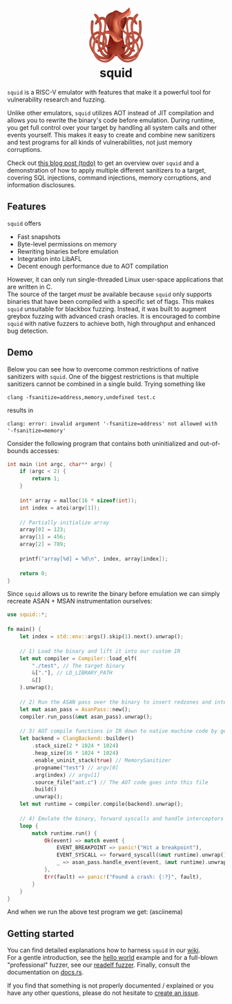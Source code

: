 <h1 align="center">
    <a href="">
        <img src="./logo.png" width="128" height="auto">
    </a>
    <br/>
    squid 
    <br/>
</h1>

`squid` is a RISC-V emulator with features that make it a powerful tool for vulnerability research and fuzzing.

Unlike other emulators, `squid` utilizes AOT instead of JIT compilation and allows you to rewrite the binary's code before emulation.
During runtime, you get full control over your target by handling all system calls and other events yourself.
This makes it easy to create and combine new sanitizers and test programs for all kinds of vulnerabilities, not just memory corruptions.

Check out [this blog post (todo)]() to get an overview over `squid` and a demonstration of how to apply multiple different sanitizers to a target,
covering SQL injections, command injections, memory corruptions, and information disclosures.

## Features
`squid` offers

- Fast snapshots
- Byte-level permissions on memory
- Rewriting binaries before emulation
- Integration into LibAFL
- Decent enough performance due to AOT compilation

However, it can only run single-threaded Linux user-space applications that are written in C.  
The source of the target _must_ be available because `squid` only supports binaries that have been compiled
with a specific set of flags.
This makes `squid` unsuitable for blackbox fuzzing. Instead, it was built to augment greybox fuzzing with advanced crash oracles.
It is encouraged to combine `squid` with native fuzzers to achieve both, high throughput and enhanced bug detection.

## Demo
Below you can see how to overcome common restrictions of native sanitizers with `squid`.
One of the biggest restrictions is that multiple sanitizers cannot be combined in a single build.
Trying something like
```
clang -fsanitize=address,memory,undefined test.c
```
results in
```
clang: error: invalid argument '-fsanitize=address' not allowed with '-fsanitize=memory'
```

Consider the following program that contains both uninitialized and out-of-bounds accesses:
```c
int main (int argc, char** argv) {
    if (argc < 2) {
        return 1;
    }

    int* array = malloc(16 * sizeof(int));
    int index = atoi(argv[1]);

    // Partially initialize array
    array[0] = 123;
    array[1] = 456;
    array[2] = 789;

    printf("array[%d] = %d\n", index, array[index]);

    return 0;
}
```

Since `squid` allows us to rewrite the binary before emulation we can simply recreate ASAN + MSAN instrumentation
ourselves:
```rs
use squid::*;

fn main() {
    let index = std::env::args().skip(1).next().unwrap();

    // 1) Load the binary and lift it into our custom IR
    let mut compiler = Compiler::load_elf(
        "./test", // The target binary
        &["."], // LD_LIBRARY_PATH
        &[]
    ).unwrap();

    // 2) Run the ASAN pass over the binary to insert redzones and interceptors for the heap functions
    let mut asan_pass = AsanPass::new();
    compiler.run_pass(&mut asan_pass).unwrap();

    // 3) AOT compile functions in IR down to native machine code by generating C code that we compile with clang
    let backend = ClangBackend::builder()
        .stack_size(2 * 1024 * 1024)
        .heap_size(16 * 1024 * 1024)
        .enable_uninit_stack(true) // MemorySanitizer
        .progname("test") // argv[0]
        .arg(index) // argv[1]
        .source_file("aot.c") // The AOT code goes into this file
        .build()
        .unwrap();
    let mut runtime = compiler.compile(backend).unwrap();

    // 4) Emulate the binary, forward syscalls and handle interceptors
    loop {
        match runtime.run() {
            Ok(event) => match event {
                EVENT_BREAKPOINT => panic!("Hit a breakpoint"),
                EVENT_SYSCALL => forward_syscall(&mut runtime).unwrap(),
                _ => asan_pass.handle_event(event, &mut runtime).unwrap(),
            },
            Err(fault) => panic!("Found a crash: {:?}", fault),
        }
    }
}
```

And when we run the above test program we get:
(asciinema)

## Getting started
You can find detailed explanations how to harness `squid` in our [wiki](./wiki).   
For a gentle introduction, see the [hello world](./examples/helloworld) example and for a
full-blown "professional" fuzzer, see our [readelf fuzzer](./examples/readelf).
Finally, consult the documentation on [docs.rs](https://docs.rs/squid).

If you find that something is not properly documented / explained or you have any other questions, please
do not hesitate to [create an issue](https://github.com/fkie-cad/squid/issues/new).

